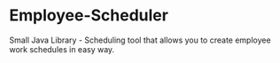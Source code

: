 # Employee-Scheduler
Small Java Library - Scheduling tool that allows you to create employee work schedules in easy way.
